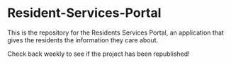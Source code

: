 # Resident-Services-Portal
This is the repository for the Residents Services Portal, an application that gives the residents the information they care about.

Check back weekly to see if the project has been republished!
